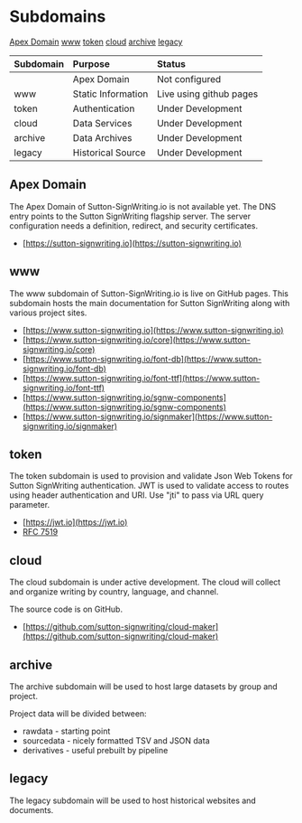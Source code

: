 # Subdomains
<div>
<a href="https://sutton-signwriting.io/" disabled class="btn btn-primary disabled" role="button">Apex Domain</a>
<a href="https://www.sutton-signwriting.io/" class="btn btn-primary" role="button">www</a>
<a href="https://token.sutton-signwriting.io/" disabled class="btn btn-primary disabled" role="button">token</a>
<a href="https://cloud.sutton-signwriting.io/" disabled class="btn btn-primary disabled" role="button">cloud</a>
<a href="https://archive.sutton-signwriting.io/" disabled class="btn btn-primary disabled" role="button">archive</a>
<a href="https://legacy.sutton-signwriting.io/" disabled class="btn btn-primary disabled" role="button">legacy</a>
</div>


| Subdomain  | Purpose            | Status                   |
|:-----------|:-------------------|:-------------------------|
|            | Apex Domain        | Not configured           |
| www        | Static Information | Live using github pages  |
| token      | Authentication     | Under Development        |
| cloud      | Data Services      | Under Development        |
| archive    | Data Archives      | Under Development        |
| legacy     | Historical Source  | Under Development        |


## Apex Domain

The Apex Domain of Sutton-SignWriting.io is not available yet.
The DNS entry points to the Sutton SignWriting flagship server.
The server configuration needs a definition, redirect, and security certificates.

* [https://sutton-signwriting.io](https://sutton-signwriting.io)  

## www

The www subdomain of Sutton-SignWriting.io is live on GitHub pages.
This subdomain hosts the main documentation for Sutton SignWriting along with various project sites.

* [https://www.sutton-signwriting.io](https://www.sutton-signwriting.io)
* [https://www.sutton-signwriting.io/core](https://www.sutton-signwriting.io/core)
* [https://www.sutton-signwriting.io/font-db](https://www.sutton-signwriting.io/font-db)
* [https://www.sutton-signwriting.io/font-ttf](https://www.sutton-signwriting.io/font-ttf)
* [https://www.sutton-signwriting.io/sgnw-components](https://www.sutton-signwriting.io/sgnw-components)
* [https://www.sutton-signwriting.io/signmaker](https://www.sutton-signwriting.io/signmaker)

## token

The token subdomain is used to provision and validate Json Web Tokens for Sutton SignWriting authentication.
JWT is used to validate access to routes using header authentication and URI.
Use "jti" to pass via URL query parameter.

* [https://jwt.io](https://jwt.io)
* [RFC 7519](https://datatracker.ietf.org/doc/html/rfc7519)

## cloud

The cloud subdomain is under active development.
The cloud will collect and organize writing by country, language, and channel.

The source code is on GitHub.

* [https://github.com/sutton-signwriting/cloud-maker](https://github.com/sutton-signwriting/cloud-maker)

## archive

The archive subdomain will be used to host large datasets by group and project.

Project data will be divided between:

* rawdata - starting point
* sourcedata - nicely formatted TSV and JSON data
* derivatives - useful prebuilt by pipeline

## legacy

The legacy subdomain will be used to host historical websites and documents.
